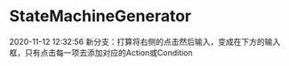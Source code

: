 # StateMachineGenerator
2020-11-12 12:32:56
新分支：打算将右侧的点击然后输入，变成在下方的输入框，只有点击每一项去添加对应的Action或Condition
